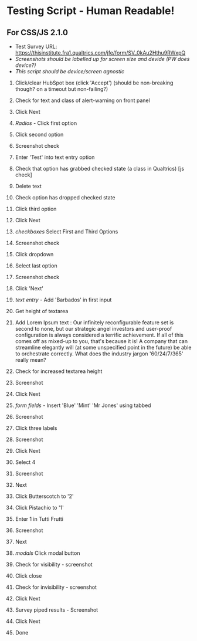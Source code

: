 # Testing Script - Human Readable!

## For CSS/JS 2.1.0

- Test Survey URL: https://thisinstitute.fra1.qualtrics.com/jfe/form/SV_0kAu2Hthu9RWxpQ
- _Screenshots should be labelled up for screen size and devide (PW does device?)_
- _This script should be device/screen agnostic_

1. Click/clear HubSpot box (click 'Accept') (should be non-breaking though? on a timeout but non-failing?)

2. Check for text and class of alert-warning on front panel

3. Click Next

4. _Radios_ - Click first option

5. Click second option

6. Screenshot check

7. Enter 'Test' into text entry option

8. Check that option has grabbed checked state (a class in Qualtrics) [js check]

9. Delete text

10. Check option has dropped checked state

11. Click third option

12. Click Next

13. _checkboxes_ Select First and Third Options

14. Screenshot check

15. Click dropdown

16. Select last option

17. Screenshot check

18. Click 'Next'

19. _text entry_ - Add 'Barbados' in first input

20. Get height of textarea

21. Add Lorem Ipsum text : Our infinitely reconfigurable feature set is second to none, but our strategic angel investors and user-proof configuration is always considered a terrific achievement. If all of this comes off as mixed-up to you, that's because it is! A company that can streamline elegantly will (at some unspecified point in the future) be able to orchestrate correctly. What does the industry jargon '60/24/7/365' really mean? 

22. Check for increased textarea height

23. Screenshot 

24. Click Next

25. _form fields_ - Insert 'Blue' 'Mint' 'Mr Jones' using tabbed 

26. Screenshot

27. Click three labels

28. Screenshot

29. Click Next

30. Select 4

31. Screenshot

32. Next

33. Click Butterscotch to '2'

34. Click Pistachio to '1'

35. Enter 1 in Tutti Frutti

36. Screenshot

37. Next

38. _modals_ Click modal button

39. Check for visibility - screenshot

40. Click close

41. Check for invisibility - screenshot

42. Click Next

43. Survey piped results - Screenshot

44. Click Next

45. Done